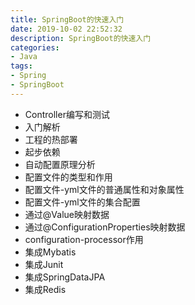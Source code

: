 ```yaml
---
title: SpringBoot的快速入门
date: 2019-10-02 22:52:32
description: SpringBoot的快速入门
categories:
- Java
tags:
- Spring
- SpringBoot
---
```

+   Controller编写和测试
+   入门解析
+   工程的热部署
+   起步依赖
+   自动配置原理分析
+   配置文件的类型和作用
+   配置文件-yml文件的普通属性和对象属性
+   配置文件-yml文件的集合配置
+   通过@Value映射数据
+   通过@ConfigurationProperties映射数据
+   configuration-processor作用
+   集成Mybatis
+   集成Junit
+   集成SpringDataJPA
+   集成Redis
